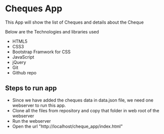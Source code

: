 # Cheques App

This App will show the list of Cheques and details about the Cheque

Below are the Technologies and libraries used


- HTML5
- CSS3
- Bootstrap Framwork for CSS
- JavaScript
- jQuery
- Git
- Github repo

## Steps to run app

- Since we have added the cheques data in data.json file, we need one webserver to run this app.
- Clone all the files from repository and copy that folder in web root of the webserver
- Run the webserver
- Open the url "http://localhost/cheque_app/index.html"
